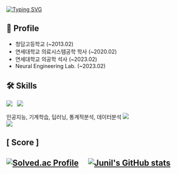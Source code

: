 [![Typing SVG](https://readme-typing-svg.demolab.com?font=Roboto+Slab&weight=600&size=30&pause=2000&color=FFFFFF&center=true&width=435&lines=Welcome+to+Junil's+GitHub!%F0%9F%91%8B)](https://git.io/typing-svg)  
<!-- https://github.com/DenverCoder1/readme-typing-svg -->

## 📃 Profile
- 청담고등학교 (~2013.02)  
- 연세대학교 의료시스템공학 학사 (~2020.02)  
- 연세대학교 의공학 석사 (~2023.02)  
- Neural Engineering Lab. (~2023.02)

## 🛠 Skills
![](https://img.shields.io/badge/-Artificial%20Intelligence-lightgrey?style=flat&logo=adobeillustrator)&nbsp;&nbsp;&nbsp;![](https://img.shields.io/badge/-Statistical%20analysis-blue?style=for-the-badge&logo=Bookmeter)&nbsp;&nbsp;&nbsp;
<!-- https://simpleicons.org/ , https://shields.io/ -->

인공지능, 기계학습, 딥러닝, 통계적분석, 데이터분석
<img src="https://img.shields.io/badge/Python-3776AB?style=for-the-badge&logo=Python&logoColor=white">  
![](https://img.shields.io/badge/-Statistical%20analysis-blue?style=for-the-badge&logo=Bookmeter)  

## [ Score ]
[![Solved.ac Profile](http://mazassumnida.wtf/api/v2/generate_badge?boj=hji1014)](https://solved.ac/hji1014/)&nbsp;&nbsp;&nbsp;&nbsp;
[![Junil's GitHub stats](https://github-readme-stats.vercel.app/api?username=hji1014&theme=dark&show_icons=true)](https://github.com/hji1014/github-readme-stats)  
---------------------------------------------------------------------------------------------------------------------------------------------------------------------
<!--
**hji1014/hji1014** is a ✨ _special_ ✨ repository because its `README.md` (this file) appears on your GitHub profile.

Here are some ideas to get you started:

- 🔭 I’m currently working on ...
- 🌱 I’m currently learning ...
- 👯 I’m looking to collaborate on ...
- 🤔 I’m looking for help with ...
- 💬 Ask me about ...
- 📫 How to reach me: ...
- 😄 Pronouns: ...
- ⚡ Fun fact: ...
-->
